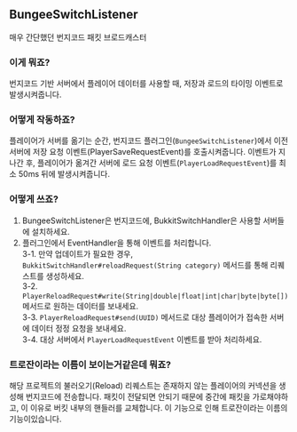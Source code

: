 ## BungeeSwitchListener
매우 간단했던 번지코드 패킷 브로드캐스터

### 이게 뭐죠?
번지코드 기반 서버에서 플레이어 데이터를 사용할 때, 저장과 로드의 타이밍 이벤트로 발생시켜줍니다.

### 어떻게 작동하죠?
플레이어가 서버를 옮기는 순간, 번지코드 플러그인(`BungeeSwitchListener`)에서 이전 서버에 저장 요청 이벤트(PlayerSaveRequestEvent)를 호출시켜줍니다.
이벤트가 지나간 후, 플레이어가 옮겨간 서버에 로드 요청 이벤트(`PlayerLoadRequestEvent`)를 최소 50ms 뒤에 발생시켜줍니다. 

### 어떻게 쓰죠?
1. BungeeSwitchListener은 번지코드에, BukkitSwitchHandler은 사용할 서버들에 설치하세요.
2. 플러그인에서 EventHandler을 통해 이벤트를 처리합니다.<br>
3-1. 만약 업데이트가 필요한 경우, `BukkitSwitchHandler#reloadRequest(String category)` 메서드를 통해 리퀘스트를 생성하세요.<br>
3-2. `PlayerReloadRequest#write(String|double|float|int|char|byte|byte[])` 메서드로 원하는 데이터를 보내세요.<br>
3-3. `PlayerReloadRequest#send(UUID)` 메서드로 대상 플레이어가 접속한 서버에 데이터 정정 요청을 보내세요.<br>
3-4. 대상 서버에서 `PlayerLoadRequestEvent` 이벤트를 받아 처리하세요.<br>

### 트로잔이라는 이름이 보이는거같은데 뭐죠?
해당 프로젝트의 불러오기(Reload) 리퀘스트는 존재하지 않는 플레이어의 커넥션을 생성해 번지코드에 전송합니다.
패킷이 전달되면 안되기 때문에 중간에 패킷을 가로채야하고, 이 이유로 버킷 내부의 핸들러를 교체합니다.
이 기능으로 인해 트로잔이라는 이름의 기능이있습니다.